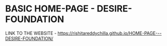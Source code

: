 # BASIC HOME-PAGE - DESIRE-FOUNDATION
LINK TO THE WEBSITE - https://rishitareddychilla.github.io/HOME-PAGE---DESIRE-FOUNDATION/
